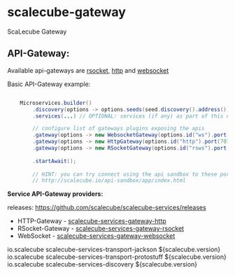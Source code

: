 # scalecube-gateway
ScaLecube Gateway


## API-Gateway:

Available api-gateways are [rsocket](/services-gateway-rsocket), [http](/services-gateway-http) and [websocket](/services-gateway-websocket)

Basic API-Gateway example:

```java

    Microservices.builder()
        .discovery(options -> options.seeds(seed.discovery().address()))
        .services(...) // OPTIONAL: services (if any) as part of this node.

        // configure list of gateways plugins exposing the apis
        .gateway(options -> new WebsocketGateway(options.id("ws").port(8080)))
        .gateway(options -> new HttpGateway(options.id("http").port(7070)))
        .gateway(options -> new RSocketGateway(options.id("rsws").port(9090)))
        
        .startAwait();
        
        // HINT: you can try connect using the api sandbox to these ports to try the api.
        // http://scalecube.io/api-sandbox/app/index.html
```

**Service API-Gateway providers:**

releases: https://github.com/scalecube/scalecube-services/releases

* HTTP-Gateway - [scalecube-services-gateway-http](/services-gateway-http)
* RSocket-Gateway - [scalecube-services-gateway-rsocket](/services-gateway-rsocket)
* WebSocket - [scalecube-services-gateway-websocket](services-gateway-websocket)


 <!-- 
   scalecube message serialization providers:
   -->

 <!-- jackson scalecube messages codec -->
 <dependency>
  <groupId>io.scalecube</groupId>
  <artifactId>scalecube-services-transport-jackson</artifactId>
  <version>${scalecube.version}</version>
 </dependency>

<!-- protostuff scalecube messages codec -->
 <dependency>
  <groupId>io.scalecube</groupId>
  <artifactId>scalecube-services-transport-protostuff</artifactId>
  <version>${scalecube.version}</version>
 </dependency>

 <!--
    scalecube service discovery provider   
   -->
 <dependency>
  <groupId>io.scalecube</groupId>
  <artifactId>scalecube-services-discovery</artifactId>
  <version>${scalecube.version}</version>
 </dependency>

